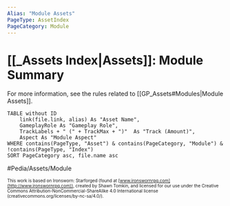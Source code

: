 ```yaml
---
Alias: "Module Assets"
PageType: AssetIndex
PageCategory: Module
---
```

# [[_Assets Index|Assets]]: Module Summary
For more information, see the rules related to [[GP_Assets#Modules|Module Assets]].

```dataview
TABLE without ID
	link(file.link, alias) As "Asset Name",
	GameplayRole As "Gameplay Role",
	TrackLabels + " (" + TrackMax + ")"  As "Track (Amount)",
	Aspect As "Module Aspect"
WHERE contains(PageType, "Asset") & contains(PageCategory, "Module") & !contains(PageType, "Index")
SORT PageCategory asc, file.name asc
```

#Pedia/Assets/Module 

<font size=-2>This work is based on Ironsworn: Starforged (found at [www.ironswornrpg.com](http://www.ironswornrpg.com)), created by Shawn Tomkin, and licensed for our use under the Creative Commons Attribution-NonCommercial-ShareAlike 4.0 International license  (creativecommons.org/licenses/by-nc-sa/4.0/).</font>